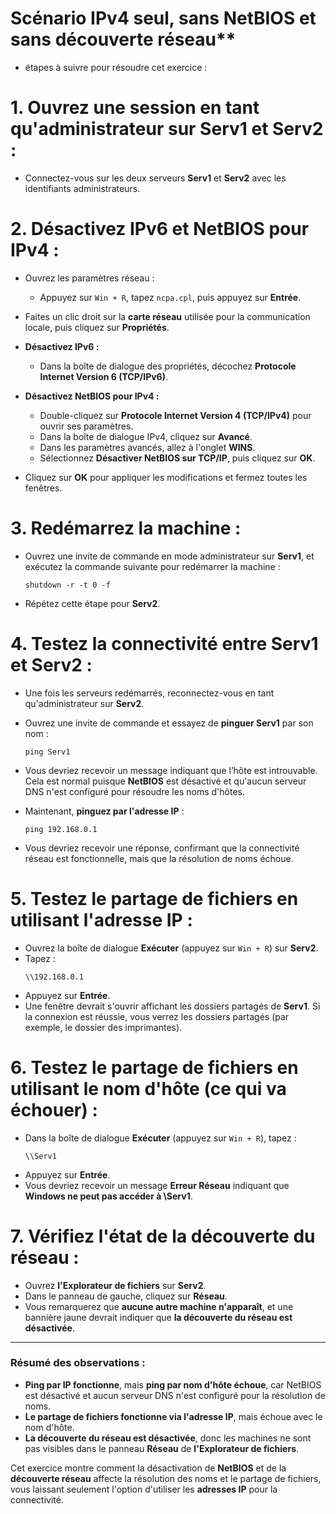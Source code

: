 # Scénario IPv4 seul, sans NetBIOS et sans découverte réseau**

- étapes à suivre pour résoudre cet exercice :

# **1. Ouvrez une session en tant qu'administrateur sur Serv1 et Serv2 :**

   - Connectez-vous sur les deux serveurs **Serv1** et **Serv2** avec les identifiants administrateurs.

# **2. Désactivez IPv6 et NetBIOS pour IPv4 :**

   - Ouvrez les paramètres réseau :
     - Appuyez sur `Win + R`, tapez `ncpa.cpl`, puis appuyez sur **Entrée**.
   - Faites un clic droit sur la **carte réseau** utilisée pour la communication locale, puis cliquez sur **Propriétés**.
   
   - **Désactivez IPv6 :**
     - Dans la boîte de dialogue des propriétés, décochez **Protocole Internet Version 6 (TCP/IPv6)**.
     
   - **Désactivez NetBIOS pour IPv4 :**
     - Double-cliquez sur **Protocole Internet Version 4 (TCP/IPv4)** pour ouvrir ses paramètres.
     - Dans la boîte de dialogue IPv4, cliquez sur **Avancé**.
     - Dans les paramètres avancés, allez à l'onglet **WINS**.
     - Sélectionnez **Désactiver NetBIOS sur TCP/IP**, puis cliquez sur **OK**.
     
   - Cliquez sur **OK** pour appliquer les modifications et fermez toutes les fenêtres.

# **3. Redémarrez la machine :**

   - Ouvrez une invite de commande en mode administrateur sur **Serv1**, et exécutez la commande suivante pour redémarrer la machine :
     ```
     shutdown -r -t 0 -f
     ```
   - Répétez cette étape pour **Serv2**.

# **4. Testez la connectivité entre Serv1 et Serv2 :**

   - Une fois les serveurs redémarrés, reconnectez-vous en tant qu'administrateur sur **Serv2**.
   - Ouvrez une invite de commande et essayez de **pinguer Serv1** par son nom :
     ```
     ping Serv1
     ```
   - Vous devriez recevoir un message indiquant que l’hôte est introuvable. Cela est normal puisque **NetBIOS** est désactivé et qu'aucun serveur DNS n'est configuré pour résoudre les noms d'hôtes.

   - Maintenant, **pinguez par l'adresse IP** :
     ```
     ping 192.168.0.1
     ```
   - Vous devriez recevoir une réponse, confirmant que la connectivité réseau est fonctionnelle, mais que la résolution de noms échoue.

# **5. Testez le partage de fichiers en utilisant l'adresse IP :**

   - Ouvrez la boîte de dialogue **Exécuter** (appuyez sur `Win + R`) sur **Serv2**.
   - Tapez :
     ```
     \\192.168.0.1
     ```
   - Appuyez sur **Entrée**.
   - Une fenêtre devrait s'ouvrir affichant les dossiers partagés de **Serv1**. Si la connexion est réussie, vous verrez les dossiers partagés (par exemple, le dossier des imprimantes).

# **6. Testez le partage de fichiers en utilisant le nom d'hôte (ce qui va échouer) :**

   - Dans la boîte de dialogue **Exécuter** (appuyez sur `Win + R`), tapez :
     ```
     \\Serv1
     ```
   - Appuyez sur **Entrée**.
   - Vous devriez recevoir un message **Erreur Réseau** indiquant que **Windows ne peut pas accéder à \\Serv1**.

# **7. Vérifiez l'état de la découverte du réseau :**

   - Ouvrez **l'Explorateur de fichiers** sur **Serv2**.
   - Dans le panneau de gauche, cliquez sur **Réseau**.
   - Vous remarquerez que **aucune autre machine n'apparaît**, et une bannière jaune devrait indiquer que **la découverte du réseau est désactivée**.

---

### **Résumé des observations :**

- **Ping par IP fonctionne**, mais **ping par nom d'hôte échoue**, car NetBIOS est désactivé et aucun serveur DNS n'est configuré pour la résolution de noms.
- **Le partage de fichiers fonctionne via l'adresse IP**, mais échoue avec le nom d'hôte.
- **La découverte du réseau est désactivée**, donc les machines ne sont pas visibles dans le panneau **Réseau** de **l'Explorateur de fichiers**.

Cet exercice montre comment la désactivation de **NetBIOS** et de la **découverte réseau** affecte la résolution des noms et le partage de fichiers, vous laissant seulement l'option d'utiliser les **adresses IP** pour la connectivité.

